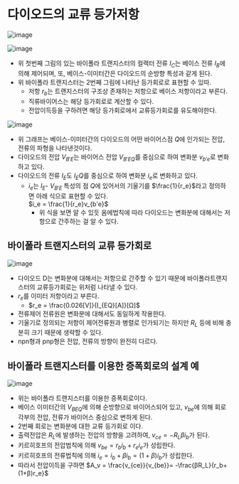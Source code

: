 # 다이오드의 교류 등가저항
![image](https://github.com/user-attachments/assets/7e335f16-2dee-4b67-af48-bfdc1c7671fd)

![image](https://github.com/user-attachments/assets/e971847b-ae2e-4a27-940d-6ded200a6694)

- 위 첫번째 그림의 있는 바이폴라 트랜지스터의 컬랙터 전류 $I_C$는 베이스 전류 $I_B$에 의해 제어되며, 또, 베이스-이미터간은 다이오드의 순방향 특성과 같게 된다.
- 위 바이폴라 트랜지스터는 2번째 그림에 나타난 등가회로로 표현할 수 있따.
  - 저항 $r_b$는 트랜지스터의 구조상 존재하는 저항으로 베이스 저항이라고 부른다.
  - 직류바이어스는 해당 등가회로로 계산할 수 있다.
  - 전압이득등을 구하려면 해당 등가회로에서 교류등가회로를 유도해야한다.

![image](https://github.com/user-attachments/assets/a954bf2c-6894-43dc-9e04-376eb054e9e1)

- 위 그래프는 베이스-이미터간의 다이오드의 어떤 바이어스점 $Q$에 인가되는 전압, 전류의 파형을 나타낸것이다.
- 다이오드의 전압 $V_{B'E}$는 바이어스 전압 $V_{B'EQ}$를 중심으로 하여 변화분 $v_{b'e}$로 변화하고 있다.
- 다이오드의 전류 $I_E$도 $I_EQ$를 중심으로 하여 변화분 $i_e$로 변화하고 있다.
  - $i_e$는 $I_E$- $V_{B'E}$ 특성의 점 $Q$에 있어서의 기울기를 $\frac{1}{r_e}$라고 정의하면 아래 식으로 표현할 수 있다.<br>$i_e = \frac{1}{r_e}v_{b'e}$
    - 위 식을 보면 알 수 있듯 옴에법칙에 따라 다이오드는 변화분에 대해서는 저항으로 간주하는 걸 알 수 있다.

## 바이폴라 트랜지스터의 교류 등가회로
![image](https://github.com/user-attachments/assets/8451a15a-6e78-4a06-a0e7-7c3b287ccf12)

- 다이오드 D는 변화분에 대해서는 저항으로 간주할 수 있기 때문에 바이폴라트랜지스터의 교류등가회로는 위처럼 나타낼 수 있다.
- $r_e$를 이미터 저항이라고 부른다.
  - $r_e = \frac{0.026[V]}{I_{EQ}[A]}[Ω]$
- 전류제어 전류원은 변화분에 대해서도 동일하게 작용한다.
- 기울기로 정의되는 저항이 제어전류원과 병렬로 인가되기는 하지만 $R_L$ 등에 비해 충분히 크기 때문에 생략할 수 있다.
- npn형과 pnp형은 전압, 전류의 방향이 완전히 다르다.


## 바이폴라 트랜지스터를 이용한 증폭회로의 설계 예
![image](https://github.com/user-attachments/assets/5cb0ed12-2d8b-4a09-a4ef-2dbe0c91549d)

- 위는 바이폴라 트랜지스터를 이용한 증폭회로이다.
- 베이스 이미터간의 $V_{BEQ}$에 의해 순방향으로 바이어스되어 있고, $v_{be}$에 의해 회로 각부의 전압, 전류가 바이어스 중심으로 변하게 된다.
- 2번째 회로는 변화분에 대한 교류 등가회로 이다.
- 출력전압은 $R_L$에 발생하는 전압의 방향을 고려하여, $v_{ce} = -R_Lβi_b$가 된다.
- 키르히호프의 전압법칙에 의해 $v_{be} = r_bi_b + r_ei_e$가 성립한다.
- 키르히호프의 전류법칙에 의해 $i_e = i_b+βi_b = (1+β)i_b$가 성립한다.
- 따라서 전압이득을 구하면 $A_v = \frac{v_{ce}}{v_{be}}= -\frac{βR_L}{r_b+(1+β)r_e}$
